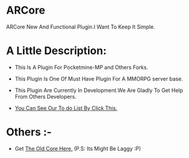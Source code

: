 # ARCore

ARCore New And Functional Plugin.I Want To Keep It Simple.

# A Little Description:

- This Is A Plugin For Pocketmine-MP and Others Forks.
- This Plugin Is One Of Must Have Plugin For A MMORPG server base.
- This Plugin Are Currently In Development.We Are Gladly To Get Help From Others Developers.

- [You Can See Our To do List By Click This.](https://github.com/ArchRPG/ARCore/blob/master/.todo/.TODOLIST)

# Others :-
- Get [The Old Core Here.](https://github.com/ArchRPG/ArchCoreSystem/tree/Old-Core) (P.S: Its Might Be Laggy :P)

